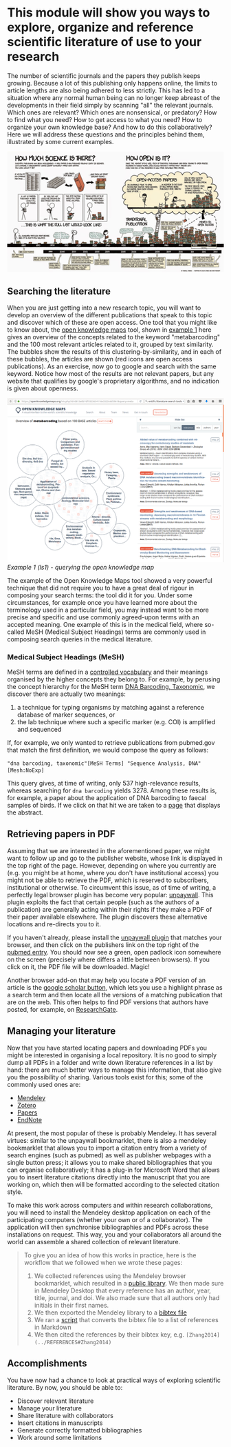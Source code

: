 This module will show you ways to explore, organize and reference scientific literature of use to your research
===============================================================================================================
The number of scientific journals and the papers they publish keeps growing. Because a lot of this publishing only happens online, the limits to article lengths are also being adhered to less strictly. This has led to a situation where any normal human being can no longer keep abreast of the developments in their field simply by scanning "all" the relevant journals. Which ones are relevant? Which ones are nonsensical, or predatory? How to find what you need? How to get access to what you need? How to organize your own knowledge base? And how to do this collaboratively? Here we will address these questions and the principles behind them, illustrated by some current examples.

![Randall Munroe on open access publishing](LS2.jpg)

Searching the literature
------------------------
When you are just getting into a new research topic, you will want to develop an overview of the different publications that speak to this topic and discover which of these are open access. One tool that you might like to know about, the [open knowledge maps](https://openknowledgemaps.org/vis.php?id=0813a0b7df9325654116a3322c6d5961&query=metabarcoding&service=base) tool, shown in [example 1](#ls1) here gives an overview of the concepts related to the keyword "metabarcoding" and the 100 most relevant articles related to it, grouped by text similarity. The bubbles show the results of this clustering-by-similarity, and in each of these bubbles, the articles are shown (red icons are open access publications). As an exercise, now go to google and search with the same keyword. Notice how most of the results are not relevant papers, but any website that qualifies by google's proprietary algorithms, and no indication is given about openness.

<a name="ls1"></a>
![Example 1, using the Open Knowledge Maps tool to search for a keyword](LS1.png)
_Example 1 (ls1) - querying the open knowledge map_

The example of the Open Knowledge Maps tool showed a very powerful technique that did not require you to have a great deal of rigour in composing your search terms: the tool did it for you. Under some circumstances, for example once you have learned more about the terminology used in a particular field, you may instead want to be more precise and specific and use commonly agreed-upon terms with an accepted meaning. One example of this is in the medical field, where so-called MeSH (Medical Subject Headings) terms are commonly used in composing search queries in the medical literature. 

### Medical Subject Headings (MeSH)
MeSH terms are defined in a [controlled vocabulary](https://en.wikipedia.org/wiki/Controlled_vocabulary) and their meanings organised by the higher concepts they belong to. For example, by perusing the concept hierarchy for the MeSH term [DNA Barcoding, Taxonomic](https://www.ncbi.nlm.nih.gov/mesh/68058893), we discover there are actually two meanings:

1. a technique for typing organisms by matching against a reference database of marker sequences, or
2. the lab technique where such a specific marker (e.g. COI) is amplified and sequenced

If, for example, we only wanted to retrieve publications from pubmed.gov that match the first definition, we would compose the query as follows:

    "dna barcoding, taxonomic"[MeSH Terms] "Sequence Analysis, DNA"[Mesh:NoExp] 

This query gives, at time of writing, only 537 high-relevance results, whereas searching for `dna barcoding` yields 3278. Among these results is, for example, a paper about the application of DNA barcoding to faecal samples of birds. If we click on that hit we are taken to a [page](https://www.ncbi.nlm.nih.gov/pubmed/25572526) that displays the abstract. 

Retrieving papers in PDF
------------------------
Assuming that we are interested in the aforementioned paper, we might want to follow up and go to the publisher website, whose link is displayed in the top right of the page. However, depending on where you currently are (e.g. you might be at home, where you don't have institutional access) you might not be able to retrieve the PDF, which is reserved to subscribers, institutional or otherwise. To circumvent this issue, as of time of writing, a perfectly legal browser plugin has become very popular: [unpaywall](http://unpaywall.org/). This plugin exploits the fact that certain people (such as the authors of a publication) are generally acting within their rights if they make a PDF of their paper available elsewhere. The plugin discovers these alternative locations and re-directs you to it. 

If you haven't already, please install the [unpaywall plugin](http://unpaywall.org/) that matches your browser, and then click on the publishers link on the top right of the  [pubmed entry](https://www.ncbi.nlm.nih.gov/pubmed/25572526). You should now see a green, open padlock icon somewhere on the screen (precisely where differs a little between browsers). If you click on it, the PDF file will be downloaded. Magic!

Another browser add-on that may help you locate a PDF version of an article is the [google scholar button](https://scholar.google.com/scholar_settings#4), which lets you use a highlight phrase as a search term and then locate all the versions of a matching publication that are on the web. This often helps to find PDF versions that authors have posted, for example, on [ResearchGate](http://researchgate.net).

Managing your literature
------------------------
Now that you have started locating papers and downloading PDFs you might be interested in organising a local repository. It is no good to simply dump all PDFs in a folder and write down literature references in a list by hand: there are much better ways to manage this information, that also give you the possibility of sharing. Various tools exist for this; some of the commonly used ones are:
- [Mendeley](http://www.mendeley.com/)
- [Zotero](http://www.zotero.org/)
- [Papers](http://papersapp.com/)
- [EndNote](http://endnote.com/)

At present, the most popular of these is probably Mendeley. It has several virtues: similar to the unpaywall bookmarklet, there is also a mendeley bookmarklet that allows you to import a citation entry from a variety of search engines (such as pubmed) as well as publisher webpages with a single button press; it allows you to make shared bibliographies that you can organise collaboratively; it has a plug-in for Microsoft Word that allows you to insert literature citations directly into the manuscript that you are working on, which then will be formatted according to the selected citation style.

To make this work across computers and within research collaborations, you will need to install the Mendeley desktop application on each of the participating computers (whether your own or of a collaborator). The application will then synchronise bibliographies and PDFs across these installations on request. This way, you and your collaborators all around the world can assemble a shared collection of relevant literature.

> To give you an idea of how this works in practice, here is the workflow that we followed when we wrote these pages:
> 1. We collected references using the Mendeley browser bookmarklet, which resulted in a [public library](https://www.mendeley.com/community/osodos/). We then made sure in Mendeley Desktop that every reference has an author, year, title, journal, and doi. We also made sure that all authors only had initials in their first names.
> 2. We then exported the Mendeley library to a [bibtex file](https://github.com/Pfern/OSODOS/blob/master/assets/references.bib)
> 3. We ran a [script](https://github.com/Pfern/OSODOS/blob/master/src/bib2markdown.py) that converts the bibtex file to a list of references in Markdown 
> 4. We then cited the references by their bibtex key, e.g. `[Zhang2014](../REFERENCES#Zhang2014)`

Accomplishments
---------------
You have now had a chance to look at practical ways of exploring scientific literature. By now, you should be able to:
- Discover relevant literature
- Manage your literature
- Share literature with collaborators
- Insert citations in manuscripts
- Generate correctly formatted bibliographies
- Work around some limitations 

